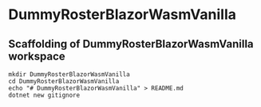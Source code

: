 # DummyRosterBlazorWasmVanilla

## Scaffolding of DummyRosterBlazorWasmVanilla workspace

```shell
mkdir DummyRosterBlazorWasmVanilla
cd DummyRosterBlazorWasmVanilla
echo "# DummyRosterBlazorWasmVanilla" > README.md
dotnet new gitignore
```
